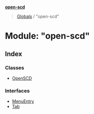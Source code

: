 **[open-scd](../README.md)**

> [Globals](../globals.md) / "open-scd"

# Module: "open-scd"

## Index

### Classes

* [OpenSCD](../classes/_open_scd_.openscd.md)

### Interfaces

* [MenuEntry](../interfaces/_open_scd_.menuentry.md)
* [Tab](../interfaces/_open_scd_.tab.md)
